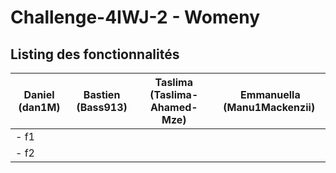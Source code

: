 # Challenge-4IWJ-2 - Womeny

## Listing des fonctionnalités

| Daniel (dan1M) | Bastien (Bass913) | Taslima (Taslima-Ahamed-Mze) | Emmanuella (Manu1Mackenzii) |
| --- | --- | --- | --- |
| - f1 | | | |
| - f2 | | | |
